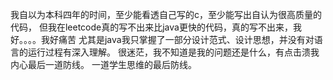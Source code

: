 
<p>
我自以为本科四年的时间，至少能看透自己写的c，至少能写出自认为很高质量的代码，
但我在leetcode真的写不出来比java更快的代码，真的写不出来，我好。。。。我好痛苦
尤其是java我只掌握了一部分设计范式、设计思想，并没有对语言的运行过程有深入理解。
很迷茫，我不知道是我的问题还是什么，有点击溃我内心最后一道防线。
一道学生思维的最后防线。
</p>